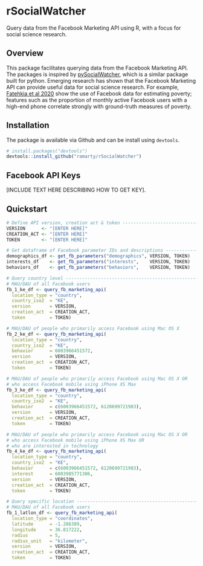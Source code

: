 # rSocialWatcher

Query data from the Facebook Marketing API using R, with a focus for social science research.

## Overview

This package facilitates querying data from the Facebook Marketing API. The packages is inspired by [pySocialWatcher](https://github.com/maraujo/pySocialWatcher), which is a similar package built for python. Emerging research has shown that the Facebook Marketing API can provide useful data for social science research. For example, [Fatehkia et al 2020](https://ojs.aaai.org//index.php/ICWSM/article/view/7361) show the use of Facebook data for estimating poverty; features such as the proportion of monthly active Facebook users with a high-end phone correlate strongly with ground-truth measures of poverty.

## Installation
The package is available via Github and can be install using `devtools`.

```r
# install.packages("devtools")
devtools::install_github("ramarty/rSocialWatcher")
```

## Facebook API Keys

[INCLUDE TEXT HERE DESCRIBING HOW TO GET KEY].

## Quickstart
```r
# Define API version, creation act & token -------------------------------------
VERSION      <- "[ENTER HERE]"
CREATION_ACT <- "[ENTER HERE]"
TOKEN        <- "[ENTER HERE]"

# Get dataframe of Facebook parameter IDs and descriptions ---------------------
demographics_df <- get_fb_parameters("demographics", VERSION, TOKEN)
interests_df    <- get_fb_parameters("interests",    VERSION, TOKEN)
behaviors_df    <- get_fb_parameters("behaviors",    VERSION, TOKEN)

# Query country level ----------------------------------------------------------
# MAU/DAU of all Facebook users
fb_1_ke_df <- query_fb_marketing_api(
  location_type = "country",
  country_iso2  = "KE",
  version       = VERSION,
  creation_act  = CREATION_ACT,
  token         = TOKEN)

# MAU/DAU of people who primarily access Facebook using Mac OS X
fb_2_ke_df <- query_fb_marketing_api(
  location_type = "country",
  country_iso2  = "KE",
  behavior      = 6003966451572,
  version       = VERSION,
  creation_act  = CREATION_ACT,
  token         = TOKEN)

# MAU/DAU of people who primarily access Facebook using Mac OS X OR
# who access Facebook mobile using iPhone XS Max
fb_3_ke_df <- query_fb_marketing_api(
  location_type = "country",
  country_iso2  = "KE",
  behavior      = c(6003966451572, 6120699721983),
  version       = VERSION,
  creation_act  = CREATION_ACT,
  token         = TOKEN)

# MAU/DAU of people who primarily access Facebook using Mac OS X OR
# who access Facebook mobile using iPhone XS Max OR
# who are interested in technology
fb_4_ke_df <- query_fb_marketing_api(
  location_type = "country",
  country_iso2  = "KE",
  behavior      = c(6003966451572, 6120699721983),
  interest      = 6003985771306,
  version       = VERSION,
  creation_act  = CREATION_ACT,
  token         = TOKEN)

# Query specific location ------------------------------------------------------
# MAU/DAU of all Facebook users
fb_1_latlon_df <- query_fb_marketing_api(
  location_type = "coordinates",
  latitude      = -1.286389,
  longitude     = 36.817222,
  radius        = 5,
  radius_unit   = "kilometer",
  version       = VERSION,
  creation_act  = CREATION_ACT,
  token         = TOKEN)
```
